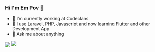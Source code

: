 ### Hi I'm Em  Pov 👋

- 🔭 I’m currently working at Codeclans
- 🌱 I use Laravel, PHP, Javascript and now learning Flutter and other Development App 
- 💬 Ask me about anything

<img align="center" src="https://github-readme-stats.vercel.app/api/top-langs/?username=empovdev&theme=tokyonight" />
<img src="https://media.giphy.com/media/Q7SKqn3G97xpmfSOvG/giphy.gif" >
